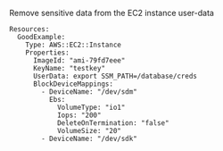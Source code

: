 
Remove sensitive data from the EC2 instance user-data

```yaml---
Resources:
  GoodExample:
    Type: AWS::EC2::Instance
    Properties:
      ImageId: "ami-79fd7eee"
      KeyName: "testkey"
      UserData: export SSM_PATH=/database/creds
      BlockDeviceMappings:
        - DeviceName: "/dev/sdm"
          Ebs:
            VolumeType: "io1"
            Iops: "200"
            DeleteOnTermination: "false"
            VolumeSize: "20"
        - DeviceName: "/dev/sdk"


```


